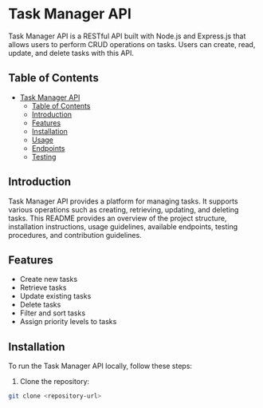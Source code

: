 # Task Manager API

Task Manager API is a RESTful API built with Node.js and Express.js that allows users to perform CRUD operations on tasks. Users can create, read, update, and delete tasks with this API.

## Table of Contents

- [Task Manager API](#task-manager-api)
  - [Table of Contents](#table-of-contents)
  - [Introduction](#introduction)
  - [Features](#features)
  - [Installation](#installation)
  - [Usage](#usage)
  - [Endpoints](#endpoints)
  - [Testing](#testing)

## Introduction

Task Manager API provides a platform for managing tasks. It supports various operations such as creating, retrieving, updating, and deleting tasks. This README provides an overview of the project structure, installation instructions, usage guidelines, available endpoints, testing procedures, and contribution guidelines.

## Features

- Create new tasks
- Retrieve tasks
- Update existing tasks
- Delete tasks
- Filter and sort tasks
- Assign priority levels to tasks

## Installation

To run the Task Manager API locally, follow these steps:

1. Clone the repository:

```bash
git clone <repository-url>
